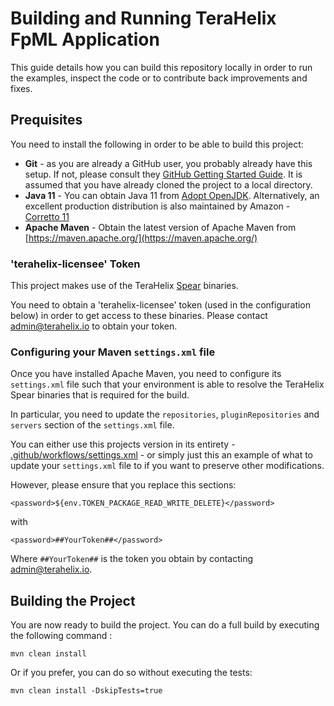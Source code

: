 # Building and Running TeraHelix FpML Application

This guide details how you can build this repository locally in order to run the examples, inspect the code or to contribute back improvements and fixes. 

## Prequisites

You need to install the following in order to be able to build this project:

* **Git** - as you are already a GitHub user, you probably already have this setup. If not, please consult they [GitHub Getting Started Guide](https://help.github.com/en/github/getting-started-with-github/set-up-git). It is assumed that you have already cloned the project to a local directory.
* **Java 11** - You can obtain Java 11 from [Adopt OpenJDK](https://adoptopenjdk.net/). Alternatively, an excellent production distribution is also maintained by Amazon - [Corretto 11](https://docs.aws.amazon.com/corretto/latest/corretto-11-ug/what-is-corretto-11.html)  
* **Apache Maven** - Obtain the latest version of Apache Maven from [https://maven.apache.org/](https://maven.apache.org/) 

### 'terahelix-licensee' Token

This project makes use of the TeraHelix [Spear](https://www.terahelix.io/products-spear/index.html) binaries. 

You need to obtain a 'terahelix-licensee' token (used in the configuration below) in order to get access to these binaries. Please contact [admin@terahelix.io](mailto:admin@terahelix.io) to obtain your token.

### Configuring your Maven `settings.xml` file 

Once you have installed Apache Maven, you need to configure its `settings.xml` file such that your environment is able to resolve the TeraHelix Spear binaries that is required for the build.

In particular, you need to update the `repositories`, `pluginRepositories` and `servers` section of the `settings.xml` file.

You can either use this projects version in its entirety - [.github/workflows/settings.xml](.github/workflows/settings.xml) - or simply just this an example of what to update your `settings.xml` file to if you want to preserve other modifications.

However, please ensure that you replace this sections: 

```
<password>${env.TOKEN_PACKAGE_READ_WRITE_DELETE}</password>
```

with

```
<password>##YourToken##</password>
```

Where `##YourToken##` is the token you obtain by contacting [admin@terahelix.io](mailto:admin@terahelix.io).

## Building the Project

You are now ready to build the project. You can do a full build by executing the following command :

```
mvn clean install
```

Or if you prefer, you can do so without executing the tests:

```
mvn clean install -DskipTests=true
```

